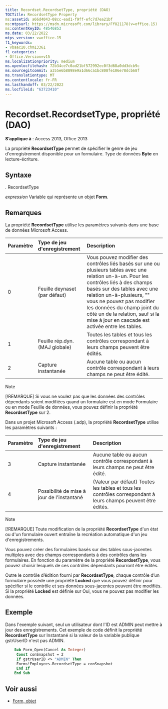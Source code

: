 ```yaml
---
title: Recordset.RecordsetType, propriété (DAO)
TOCTitle: RecordsetType Property
ms:assetid: a66d4043-08cc-ead1-f9ff-efc7d7ea21bf
ms:mtpsurl: https://msdn.microsoft.com/library/Ff821178(v=office.15)
ms:contentKeyID: 48546853
ms.date: 03/22/2022
mtps_version: v=office.15
f1_keywords:
- vbaac10.chm13361
f1_categories:
- Office.Version=v15
ms.localizationpriority: medium
ms.openlocfilehash: 72b34ce7c0ad21bf572992ec0f3d68a0dd3dcb9c
ms.sourcegitcommit: a355e6b8898e9a1d66ca1bc808fe106e78dcb68f
ms.translationtype: MT
ms.contentlocale: fr-FR
ms.lasthandoff: 03/22/2022
ms.locfileid: "63723410"
---
```

# <a name="recordsetrecordsettype-property-dao"></a>Recordset.RecordsetType, propriété (DAO)

**S’applique à** : Access 2013, Office 2013

La propriété **RecordsetType** permet de spécifier le genre de jeu d'enregistrement disponible pour un formulaire. Type de données **Byte** en lecture-écriture.

## <a name="syntax"></a>Syntaxe

*.* RecordsetType

*expression* Variable qui représente un objet **Form**.

## <a name="remarks"></a>Remarques

La propriété **RecordsetType** utilise les paramètres suivants dans une base de données Microsoft Access.

|**Paramètre**|**Type de jeu d'enregistrement**|**Description**|
|:----------|:--------------------|:--------------|
| 0 | Feuille deynaset (par défaut)  | Vous pouvez modifier des contrôles liés basés sur une ou plusieurs tables avec une relation un-à-un. Pour les contrôles liés à des champs basés sur des tables avec une relation un-à-plusieurs, &quot;&quot; vous ne pouvez pas modifier les données du champ joint du côté un de la relation, sauf si la mise à jour en cascade est activée entre les tables.</br>|
| 1 | Feuille rép.dyn.(MAJ globale) | Toutes les tables et tous les contrôles correspondant à leurs champs peuvent être édités.</br>|
| 2| Capture instantanée | Aucune table ou aucun contrôle correspondant à leurs champs ne peut être édité.</br>|

> [!NOTE]
> [!REMARQUE] Si vous ne voulez pas que les données des contrôles dépendants soient modifiées quand un formulaire est en mode Formulaire ou en mode Feuille de données, vous pouvez définir la propriété **RecordsetType** sur 2.

Dans un projet Microsoft Access (.adp), la propriété **RecordsetType** utilise les paramètres suivants :

|**Paramètre**|**Type de jeu d'enregistrement**|**Description**|
|:----------|:--------------------|:--------------|
| 3 | Capture instantanée | Aucune table ou aucun contrôle correspondant à leurs champs ne peut être édité.</br>|
| 4 | Possibilité de mise à jour de l'instantané | (Valeur par défaut) Toutes les tables et tous les contrôles correspondant à leurs champs peuvent être édités.</br>|

> [!NOTE]
> [!REMARQUE] Toute modification de la propriété **RecordsetType** d'un état ou d'un formulaire ouvert entraîne la recréation automatique d'un jeu d'enregistrements.

Vous pouvez créer des formulaires basés sur des tables sous-jacentes multiples avec des champs correspondants à des contrôles dans les formulaires. En fonction du paramètre de la propriété **RecordsetType**, vous pouvez choisir lesquels de ces contrôles dépendants pourront être édités.

Outre le contrôle d’édition fourni par **RecordsetType**, chaque contrôle d’un formulaire possède une propriété **Locked** que vous pouvez définir pour spécifier si le contrôle et ses données sous-jacentes peuvent être modifiés. Si la propriété **Locked** est définie sur Oui, vous ne pouvez pas modifier les données.

## <a name="example"></a>Exemple

Dans l'exemple suivant, seul un utilisateur dont l'ID est ADMIN peut mettre à jour des enregistrements. Cet exemple de code définit la propriété **RecordsetType** sur Instantané si la valeur de la variable publique gstrUserID n'est pas ADMIN.

```vb
    Sub Form_Open(Cancel As Integer) 
     Const conSnapshot = 2 
     If gstrUserID <> "ADMIN" Then 
     Forms!Employees.RecordsetType = conSnapshot 
     End If 
    End Sub
```

## <a name="see-also"></a>Voir aussi

- [Form, objet](/office/vba/api/Access.Form.md)
